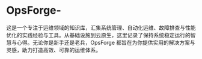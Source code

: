 # OpsForge-
这是一个专注于运维领域的知识库，汇集系统管理、自动化运维、故障排查与性能优化的实践经验与工具。从基础设施到云原生，这里记录了保持系统稳定运行的智慧与心得。无论你是新手还是老兵，OpsForge 都旨在为你提供实用的解决方案与灵感，助力打造高效、可靠的运维体系。

